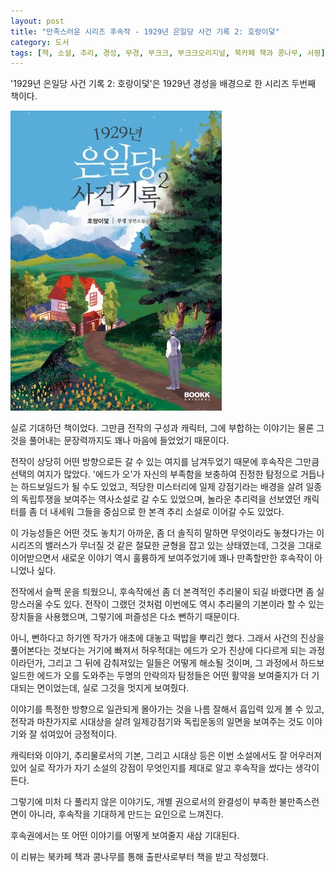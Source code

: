 ```yaml
---
layout: post
title: "만족스러운 시리즈 후속작 - 1929년 은일당 사건 기록 2: 호랑이덫"
category: 도서
tags: [책, 소설, 추리, 경성, 무경, 부크크, 부크크오리지널, 북카페 책과 콩나무, 서평]
---
```


'1929년 은일당 사건 기록 2: 호랑이덫'은
1929년 경성을 배경으로 한 시리즈 두번째 책이다.

![표지](/images/1929-eunildang-case-record-2-book-h480.jpg)

실로 기대하던 책이었다.
그만큼 전작의 구성과 캐릭터, 그에 부합하는 이야기는 물론
그것을 풀어내는 문장력까지도 꽤나 마음에 들었었기 때문이다.

전작이 상당히 어떤 방향으로든 갈 수 있는 여지를 남겨두었기 때문에
후속작은 그만큼 선택의 여지가 많았다.
'에드가 오'가 자신의 부족함을 보충하여 진정한 탐정으로 거듭나는 하드보일드가 될 수도 있었고,
적당한 미스터리에 일제 강점기라는 배경을 살려 일종의 독립투쟁을 보여주는 역사소설로 갈 수도 있었으며,
놀라운 추리력을 선보였던 캐릭터를 좀 더 내세워 그들을 중심으로 한 본격 추리 소설로 이어갈 수도 있었다.

이 가능성들은 어떤 것도 놓치기 아까운,
좀 더 솔직히 말하면 무엇이라도 놓쳤다가는 이 시리즈의 밸러스가 무너질 것 같은
절묘한 균형을 잡고 있는 상태였는데,
그것을 그대로 이어받으면서 새로운 이야기 역시 훌륭하게 보여주었기에
꽤나 만족할만한 후속작이 아니었나 싶다.

전작에서 슬쩍 운을 틔웠으니,
후속작에선 좀 더 본격적인 추리물이 되길 바랬다면 좀 실망스러울 수도 있다.
전작이 그랬던 것처럼 이번에도 역시 추리물의 기본이라 할 수 있는 장치들을 사용했으며,
그렇기에 퍼즐성은 다소 뻔하기 때문이다.

아니, 뻔하다고 하기엔 작가가 애초에 대놓고 떡밥을 뿌리긴 했다.
그래서 사건의 진상을 풀어본다는 것보다는
거기에 빠져서 허우적대는 에드가 오가 진상에 다다르게 되는 과정이라던가,
그리고 그 뒤에 감춰져있는 일들은 어떻게 해소될 것이며,
그 과정에서 하드보일드한 에드가 오를 도와주는
두명의 안락의자 탐정들은 어떤 활약을 보여줄지가 더 기대되는 면이었는데,
실로 그것을 멋지게 보여줬다.

이야기를 특정한 방향으로 일관되게 몰아가는 것을 나름 잘해서 흡입력 있게 볼 수 있고,
전작과 마찬가지로 시대상을 살려 일제강점기와 독립운동의 일면을 보여주는 것도 이야기와 잘 섞여있어 긍정적이다.

캐릭터와 이야기, 추리물로서의 기본, 그리고 시대상 등은 이번 소설에서도 잘 어우러져있어
실로 작가가 자기 소설의 강점이 무엇인지를 제대로 알고 후속작을 썼다는 생각이 든다.

그렇기에 미처 다 풀리지 않은 이야기도,
개별 권으로서의 완결성이 부족한 불만족스런 면이 아니라,
후속작을 기대하게 만드는 요인으로 느껴진다.

후속권에서는 또 어떤 이야기를 어떻게 보여줄지 새삼 기대된다.



<div class="im im-info">
이 리뷰는 북카페 책과 콩나무를 통해 출판사로부터 책을 받고 작성했다.
</div>
